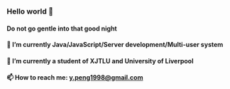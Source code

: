 ### Hello world 👋
#### Do not go gentle into that good night

#### 🔭 I’m currently Java/JavaScript/Server development/Multi-user system
#### 🌱 I’m currently a student of XJTLU and University of Liverpool
#### 📫 How to reach me: y.peng1998@gmail.com
